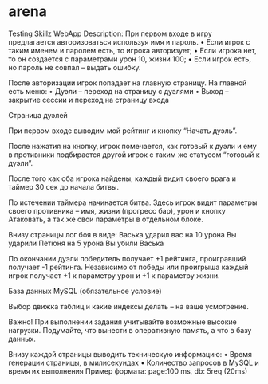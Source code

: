 # arena
Testing Skillz WebApp
Description:
При первом входе в игру предлагается авторизоваться используя имя и пароль.
•   Если игрок с таким именем и паролем есть, то игрока авторизует;
•   Если игрока нет, то он создается с параметрами урон 10, жизни 100;
•   Если игрок есть, но пароль не совпал – выдать ошибку.

После авторизации игрок попадает на главную страницу. На главной есть меню:
•   Дуэли – переход на страницу с дуэлями
•   Выход – закрытие сессии и переход на страницу входа

Страница дуэлей

При первом входе выводим мой рейтинг и кнопку “Начать дуэль”.

После нажатия на кнопку, игрок помечается, как готовый к дуэли и ему в противники подбирается другой игрок с таким же статусом “готовый к дуэли”.

После того как оба игрока найдены, каждый видит своего врага и таймер 30 сек до начала битвы.

По истечении таймера начинается битва. Здесь игрок видит параметры своего противника – имя, жизни (прогресс бар), урон и кнопку Атаковать, а так же свои параметры в отдельном блоке.

Внизу страницы лог боя в виде:
Васька ударил вас на 10 урона
Вы ударили Петюня на 5 урона
Вы убили Васька

По окончании дуэли победитель получает +1 рейтинга, проигравший получает -1 рейтинга. Независимо от победы или проигрыша каждый игрок получает +1 к параметру урон и +1 к параметру жизни.

База данных MySQL (обязательное условие)

Выбор движка таблиц и какие индексы делать – на ваше усмотрение.

Важно! При выполнении задания учитывайте возможные высокие нагрузки. Подумайте, что вынести в оперативную память, а что в базу данных.

Внизу каждой страницы выводить техническую информацию:
•   Время генерации страницы, в милисекундах
•   Количество запросов в MySQL и время их выполнения
Пример формата: page:100 ms, db: 5req (20ms)

